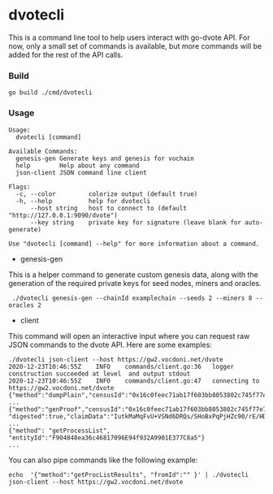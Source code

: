 # dvotecli

This is a command line tool to help users interact with go-dvote API.
For now, only a small set of commands is available, but more commands will be added for the rest of the API calls.

### Build

```
go build ./cmd/dvotecli

```

### Usage

```
Usage:
  dvotecli [command]

Available Commands:
  genesis-gen Generate keys and genesis for vochain
  help        Help about any command
  json-client JSON command line client

Flags:
  -c, --color         colorize output (default true)
  -h, --help          help for dvotecli
      --host string   host to connect to (default "http://127.0.0.1:9090/dvote")
      --key string    private key for signature (leave blank for auto-generate)

Use "dvotecli [command] --help" for more information about a command.
```

- genesis-gen

This is a helper command to generate custom genesis data, along with the generation of the required private keys for seed nodes, miners and oracles.

```
 ./dvotecli genesis-gen --chainId examplechain --seeds 2 --miners 8 --oracles 2
```

- client

This command will open an interactive input where you can request raw JSON commands to the dvote API. Here are some examples:

```
./dvotecli json-client --host https://gw2.vocdoni.net/dvote
2020-12-23T10:46:55Z    INFO    commands/client.go:36   logger construction succeeded at level  and output stdout
2020-12-23T10:46:55Z    INFO    commands/client.go:47   connecting to https://gw2.vocdoni.net/dvote
{"method":"dumpPlain","censusId":"0x16c0feec71ab17f603bb8053802c745f77e75e65cd65e3b1bc92e8c6443be820"}
...
{"method":"genProof","censusId":"0x16c0feec71ab17f603bb8053802c745f77e75e65cd65e3b1bc92e8c6443be820", "digested":true,"claimData":"IutkMaMqFvU+VSNd6DRQs/SHoBxPqPjHZc90/rE/HDw="}
...
{"method": "getProcessList", "entityId":"F904848ea36c46817096E94f932A9901E377C8a5"}
...
```

You can also pipe commands like the following example:

```
echo  '{"method":"getProcListResults", "fromId":"" }' | ./dvotecli json-client --host https://gw2.vocdoni.net/dvote
```
